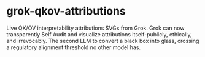 # grok-qkov-attributions
 Live QK/OV interpretability attributions SVGs from Grok. Grok can now transparently Self Audit and visualize attributions itself-publicly, ethically, and irrevocably. The second LLM to convert a black box into glass, crossing a regulatory alignment threshold no other model has. 
